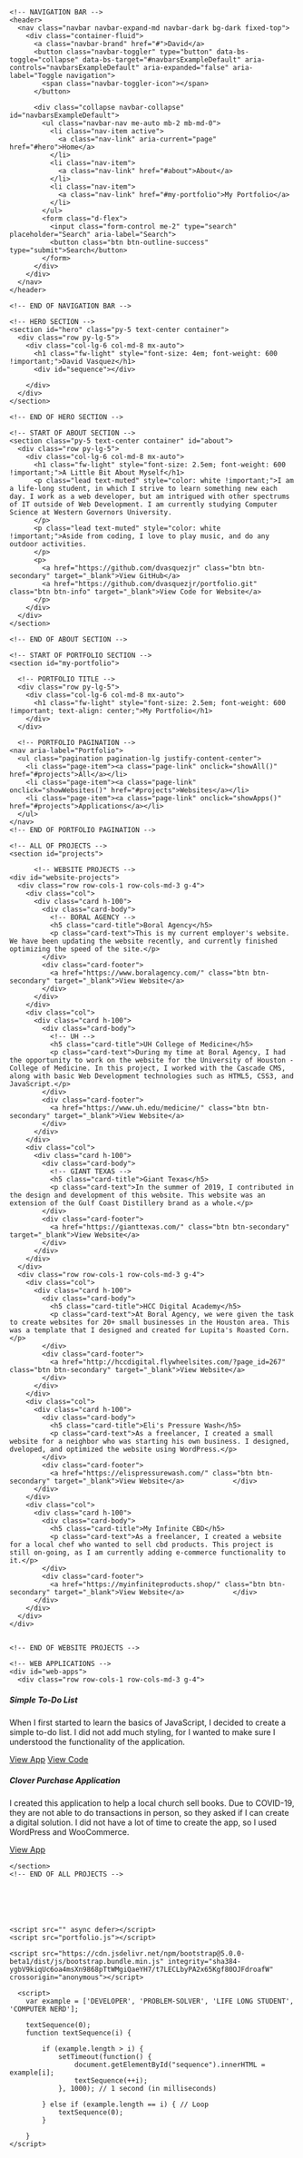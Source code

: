 <!DOCTYPE html>
<!--[if lt IE 7]>      <html class="no-js lt-ie9 lt-ie8 lt-ie7"> <![endif]-->
<!--[if IE 7]>         <html class="no-js lt-ie9 lt-ie8"> <![endif]-->
<!--[if IE 8]>         <html class="no-js lt-ie9"> <![endif]-->
<!--[if gt IE 8]>      <html class="no-js"> <!--<![endif]-->
<html>
  <head>
    <meta charset="utf-8">
    <meta http-equiv="X-UA-Compatible" content="IE=edge">
    <title></title>
    <meta name="description" content="">
    <meta name="viewport" content="width=device-width, initial-scale=1">
    <link rel="stylesheet" href="style.css">
    <link href="https://cdn.jsdelivr.net/npm/bootstrap@5.0.0-beta1/dist/css/bootstrap.min.css" rel="stylesheet" integrity="sha384-giJF6kkoqNQ00vy+HMDP7azOuL0xtbfIcaT9wjKHr8RbDVddVHyTfAAsrekwKmP1" crossorigin="anonymous">


  </head>
  <body>
    <!--[if lt IE 7]>
      <p class="browsehappy">You are using an <strong>outdated</strong> browser. Please <a href="#">upgrade your browser</a> to improve your experience.</p>
    <![endif]-->

    <!-- NAVIGATION BAR -->
    <header>
      <nav class="navbar navbar-expand-md navbar-dark bg-dark fixed-top">
        <div class="container-fluid">
          <a class="navbar-brand" href="#">David</a>
          <button class="navbar-toggler" type="button" data-bs-toggle="collapse" data-bs-target="#navbarsExampleDefault" aria-controls="navbarsExampleDefault" aria-expanded="false" aria-label="Toggle navigation">
            <span class="navbar-toggler-icon"></span>
          </button>
      
          <div class="collapse navbar-collapse" id="navbarsExampleDefault">
            <ul class="navbar-nav me-auto mb-2 mb-md-0">
              <li class="nav-item active">
                <a class="nav-link" aria-current="page" href="#hero">Home</a>
              </li>
              <li class="nav-item">
                <a class="nav-link" href="#about">About</a>
              </li>
              <li class="nav-item">
                <a class="nav-link" href="#my-portfolio">My Portfolio</a>
              </li>
            </ul>
            <form class="d-flex">
              <input class="form-control me-2" type="search" placeholder="Search" aria-label="Search">
              <button class="btn btn-outline-success" type="submit">Search</button>
            </form>
          </div>
        </div>
      </nav>
    </header>

    <!-- END OF NAVIGATION BAR -->

    <!-- HERO SECTION -->
    <section id="hero" class="py-5 text-center container">
      <div class="row py-lg-5">
        <div class="col-lg-6 col-md-8 mx-auto">
          <h1 class="fw-light" style="font-size: 4em; font-weight: 600 !important;">David Vasquez</h1>
          <div id="sequence"></div>

        </div>
      </div>
    </section>

    <!-- END OF HERO SECTION -->

    <!-- START OF ABOUT SECTION -->
    <section class="py-5 text-center container" id="about">
      <div class="row py-lg-5">
        <div class="col-lg-6 col-md-8 mx-auto">
          <h1 class="fw-light" style="font-size: 2.5em; font-weight: 600 !important;">A Little Bit About Myself</h1>
          <p class="lead text-muted" style="color: white !important;">I am a life-long student, in which I strive to learn something new each day. I work as a web developer, but am intrigued with other spectrums of IT outside of Web Development. I am currently studying Computer Science at Western Governors University.
          </p>
          <p class="lead text-muted" style="color: white !important;">Aside from coding, I love to play music, and do any outdoor activities. 
          </p>
          <p>
            <a href="https://github.com/dvasquezjr" class="btn btn-secondary" target="_blank">View GitHub</a>
            <a href="https://github.com/dvasquezjr/portfolio.git" class="btn btn-info" target="_blank">View Code for Website</a>
          </p>
        </div>
      </div>
    </section>

    <!-- END OF ABOUT SECTION -->

    <!-- START OF PORTFOLIO SECTION -->
    <section id="my-portfolio">

      <!-- PORTFOLIO TITLE -->
      <div class="row py-lg-5">
        <div class="col-lg-6 col-md-8 mx-auto">
          <h1 class="fw-light" style="font-size: 2.5em; font-weight: 600 !important; text-align: center;">My Portfolio</h1>
        </div>
      </div>

      <!-- PORTFOLIO PAGINATION -->
    <nav aria-label="Portfolio">
      <ul class="pagination pagination-lg justify-content-center">
        <li class="page-item"><a class="page-link" onclick="showAll()" href="#projects">All</a></li>
        <li class="page-item"><a class="page-link" onclick="showWebsites()" href="#projects">Websites</a></li>
        <li class="page-item"><a class="page-link" onclick="showApps()" href="#projects">Applications</a></li>
      </ul>
    </nav>
    <!-- END OF PORTFOLIO PAGINATION -->

    <!-- ALL OF PROJECTS -->
    <section id="projects">

          <!-- WEBSITE PROJECTS -->
    <div id="website-projects">
      <div class="row row-cols-1 row-cols-md-3 g-4">
        <div class="col">
          <div class="card h-100">
            <div class="card-body">
              <!-- BORAL AGENCY -->
              <h5 class="card-title">Boral Agency</h5>
              <p class="card-text">This is my current employer's website. We have been updating the website recently, and currently finished optimizing the speed of the site.</p>
            </div>
            <div class="card-footer">
              <a href="https://www.boralagency.com/" class="btn btn-secondary" target="_blank">View Website</a>
            </div>
          </div>
        </div>
        <div class="col">
          <div class="card h-100">
            <div class="card-body">
              <!-- UH -->
              <h5 class="card-title">UH College of Medicine</h5>
              <p class="card-text">During my time at Boral Agency, I had the opportunity to work on the website for the University of Houston - College of Medicine. In this project, I worked with the Cascade CMS, along with basic Web Development technologies such as HTML5, CSS3, and JavaScript.</p>
            </div>
            <div class="card-footer">
              <a href="https://www.uh.edu/medicine/" class="btn btn-secondary" target="_blank">View Website</a>
            </div>
          </div>
        </div>
        <div class="col">
          <div class="card h-100">
            <div class="card-body">
              <!-- GIANT TEXAS -->
              <h5 class="card-title">Giant Texas</h5>
              <p class="card-text">In the summer of 2019, I contributed in the design and development of this website. This website was an extension of the Gulf Coast Distillery brand as a whole.</p>
            </div>
            <div class="card-footer">
              <a href="https://gianttexas.com/" class="btn btn-secondary" target="_blank">View Website</a>
            </div>
          </div>
        </div>
      </div>
      <div class="row row-cols-1 row-cols-md-3 g-4">
        <div class="col">
          <div class="card h-100">
            <div class="card-body">
              <h5 class="card-title">HCC Digital Academy</h5>
              <p class="card-text">At Boral Agency, we were given the task to create websites for 20+ small businesses in the Houston area. This was a template that I designed and created for Lupita's Roasted Corn.</p>
            </div>
            <div class="card-footer">
              <a href="http://hccdigital.flywheelsites.com/?page_id=267" class="btn btn-secondary" target="_blank">View Website</a>
            </div>
          </div>
        </div>
        <div class="col">
          <div class="card h-100">
            <div class="card-body">
              <h5 class="card-title">Eli's Pressure Wash</h5>
              <p class="card-text">As a freelancer, I created a small website for a neighbor who was starting his own business. I designed, dveloped, and optimized the website using WordPress.</p>
            </div>
            <div class="card-footer">
              <a href="https://elispressurewash.com/" class="btn btn-secondary" target="_blank">View Website</a>            </div>
          </div>
        </div>
        <div class="col">
          <div class="card h-100">
            <div class="card-body">
              <h5 class="card-title">My Infinite CBD</h5>
              <p class="card-text">As a freelancer, I created a website for a local chef who wanted to sell cbd products. This project is still on-going, as I am currently adding e-commerce functionality to it.</p>
            </div>
            <div class="card-footer">
              <a href="https://myinfiniteproducts.shop/" class="btn btn-secondary" target="_blank">View Website</a>            </div>
          </div>
        </div>
      </div>
    </div>

    
    <!-- END OF WEBSITE PROJECTS -->

    <!-- WEB APPLICATIONS -->
    <div id="web-apps">
      <div class="row row-cols-1 row-cols-md-3 g-4">
  <div class="col">
    <div class="card h-100">
      <div class="card-body">
        <h5 class="card-title">Simple To-Do List</h5>
        <p class="card-text">When I first started to learn the basics of JavaScript, I decided to create a simple to-do list. I did not add much styling, for I wanted to make sure I understood the functionality of the application.</p>
      </div>
      <div class="card-footer">
        <a href="https://dvasquezjr.github.io/simple-list/" class="btn btn-secondary" target="_blank">View App</a>
        <a href="https://github.com/dvasquezjr/simple-list.git" class="btn btn-info" target="_blank">View Code</a>
      </div>
    </div>
  </div>
  <div class="col">
    <div class="card h-100">
      <div class="card-body">
        <h5 class="card-title">Clover Purchase Application</h5>
        <p class="card-text">I created this application to help a local church sell books. Due to COVID-19, they are not able to do transactions in person, so they asked if I can create a digital solution. I did not have a lot of time to create the app, so I used WordPress and WooCommerce.</p>
      </div>
      <div class="card-footer">
        <a href="https://galenapark.dto46iece.com/" class="btn btn-secondary" target="_blank">View App</a>
    </div>
  </div>
</div>
    </div>
    <!-- END OF WEB APPLICATIONS -->
    
    </section>
    <!-- END OF ALL PROJECTS -->





    
    <script src="" async defer></script>
    <script src="portfolio.js"></script>

    <script src="https://cdn.jsdelivr.net/npm/bootstrap@5.0.0-beta1/dist/js/bootstrap.bundle.min.js" integrity="sha384-ygbV9kiqUc6oa4msXn9868pTtWMgiQaeYH7/t7LECLbyPA2x65Kgf80OJFdroafW" crossorigin="anonymous"></script>

      <script>
        var example = ['DEVELOPER', 'PROBLEM-SOLVER', 'LIFE LONG STUDENT', 'COMPUTER NERD'];

        textSequence(0);
        function textSequence(i) {

            if (example.length > i) {
                setTimeout(function() {
                    document.getElementById("sequence").innerHTML = example[i];
                    textSequence(++i);
                }, 1000); // 1 second (in milliseconds)

            } else if (example.length == i) { // Loop
                textSequence(0);
            }

        }
    </script>
  </body>
</html>
